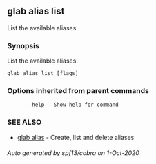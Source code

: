 ## glab alias list

List the available aliases.

### Synopsis

List the available aliases.

```
glab alias list [flags]
```

### Options inherited from parent commands

```
      --help   Show help for command
```

### SEE ALSO

* [glab alias](glab_alias.md)	 - Create, list and delete aliases

###### Auto generated by spf13/cobra on 1-Oct-2020
